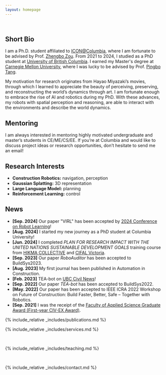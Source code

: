 ```yaml
---
layout: homepage
---
```

<br>

## Short Bio

I am a Ph.D. student affiliated to [ICON@Columbia](https://intelconstructlab.github.io/index.html), where I am fortunate to be advised by Prof. [Zhengbo Zou](https://scholar.google.com/citations?user=-p51P1kAAAAJ&hl=en). From 2021 to 2024, I studied as a PhD student at [University of British Columbia](https://www.ubc.ca/). I earned my Master's degree at [Carnegie Mellon University](https://www.cmu.edu/), where I was lucky to be advised by Prof. [Pingbo Tang](https://scholar.google.com/citations?user=U43hPn8AAAAJ&hl=en).

My motivation for research originates from Hayao Miyazaki’s movies, through which I learned to appreciate the beauty of perceiving, preserving, and reconstructing the world’s dynamics through art. I am fortunate enough to embrace the rise of AI and robotics during my PhD. With these advances, my robots with spatial perception and reasoning, are able to interact with the environments and describe the world dynamics. 

## Mentoring
I am always interested in mentoring highly motivated undergraduate and master’s students in CE/ME/CS/EE. If you’re at Columbia and would like to discuss project ideas or research opportunities, don’t hesitate to send me an email!

## Research Interests

- **Construction Robotics:** navigation, perception
- **Gaussian Splatting:** 3D representation
- **Large Language Model:** planning
- **Reinforcement Learning:** control


## News

- **[Sep. 2024]** Our paper "VIRL" has been accepted by [2024 Conference on Robot Learning](https://www.corl.org/home)!
- **[Aug. 2024]** I started my new journey as a PhD student at Columbia University!
- **[Jun. 2024]** I completed _PLAN FOR RESEARCH IMPACT WITH THE UNITED NATIONS SUSTAINABLE DEVELOPMENT GOALS_ training course from [HIKMA COLLECTIVE](https://www.hikma.studio/collective) and [CIFAL Victoria](https://www.uvic.ca/about-uvic/cifal/index.php).
- **[Sep. 2023]** Our paper _RoboAuditor_ has been accepted to BuildSys2023.
- **[Aug. 2023]** My first journal has been published in Automation in Construction.
- **[Feb. 2023]** TEA-bot on [UBC Civil News](https://civil.ubc.ca/professor-zhengbo-zou-leverages-robotics-to-enhance-building-efficiency/)!
- **[Sep. 2022]** Our paper _TEA-bot_ has been accepted to BuildSys2022.
- **[May. 2022]** Our paper has been accepted to IEEE ICRA 2022 Workshop on Future of Construction: Build Faster, Better, Safe – Together with Robotics.
- **[Sep. 2021]** I was the receipt of the [Faculty of Applied Science Graduate Award (First-year CIV-EX Award)](https://students.ubc.ca/enrolment/finances/award-search/vancouver/faculty-applied-science/general/6434).

{% include_relative _includes/publications.md %}

{% include_relative _includes/services.md %}

<br>

{% include_relative _includes/teaching.md %}

<br>

{% include_relative _includes/contact.md %}
